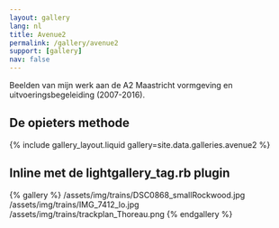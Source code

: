 ```yaml
---
layout: gallery
lang: nl
title: Avenue2
permalink: /gallery/avenue2
support: [gallery]
nav: false
---
```


Beelden van mijn werk aan de A2 Maastricht vormgeving en uitvoeringsbegeleiding
(2007-2016).

## De opieters methode

{% include gallery_layout.liquid gallery=site.data.galleries.avenue2 %}

## Inline met de lightgallery_tag.rb plugin

{% gallery %}
/assets/img/trains/DSC0868_smallRockwood.jpg
/assets/img/trains/IMG_7412_lo.jpg
/assets/img/trains/trackplan_Thoreau.png
{% endgallery %}
